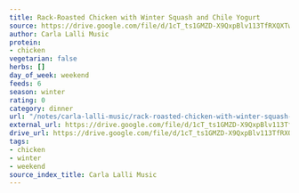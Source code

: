 ```yaml
---
title: Rack-Roasted Chicken with Winter Squash and Chile Yogurt
source: https://drive.google.com/file/d/1cT_ts1GMZD-X9QxpBlv113TfRXQXTw80/view?usp=drive_link
author: Carla Lalli Music
protein:
- chicken
vegetarian: false
herbs: []
day_of_week: weekend
feeds: 6
season: winter
rating: 0
category: dinner
url: "/notes/carla-lalli-music/rack-roasted-chicken-with-winter-squash-and-chile-yogurt.html"
external_url: https://drive.google.com/file/d/1cT_ts1GMZD-X9QxpBlv113TfRXQXTw80/view?usp=drive_link
drive_url: https://drive.google.com/file/d/1cT_ts1GMZD-X9QxpBlv113TfRXQXTw80/view?usp=drive_link
tags:
- chicken
- winter
- weekend
source_index_title: Carla Lalli Music
---
```



